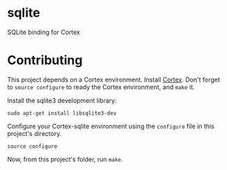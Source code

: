 # sqlite
SQLite binding for Cortex

# Contributing

This project depends on a Cortex environment. Install [Cortex](https://github.com/cortexlang/cortex). Don't forget to `source configure` to ready the Cortex environment, and `make` it.


Install the sqlite3 development library:

```
sudo apt-get install libsqlite3-dev
```

Configure your Cortex-sqlite environment using the `configure` file in this project's directory.

```
source configure
```

Now, from this project's folder, run `make`.
